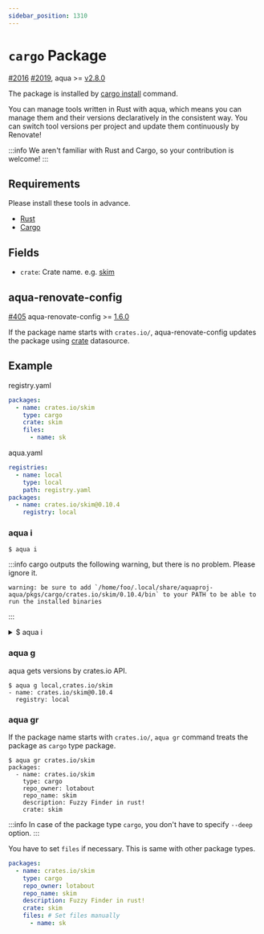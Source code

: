 ```yaml
---
sidebar_position: 1310
---
```


# `cargo` Package

[#2016](https://github.com/aquaproj/aqua/discussions/2016) [#2019](https://github.com/aquaproj/aqua/pull/2019), aqua >= [v2.8.0](https://github.com/aquaproj/aqua/releases/tag/v2.8.0)

The package is installed by [cargo install](https://doc.rust-lang.org/cargo/commands/cargo-install.html) command.

You can manage tools written in Rust with aqua, which means you can manage them and their versions declaratively in the consistent way. You can switch tool versions per project and update them continuously by Renovate!

:::info
We aren't familiar with Rust and Cargo, so your contribution is welcome!
:::

## Requirements

Please install these tools in advance.

- [Rust](https://www.rust-lang.org/)
- [Cargo](https://doc.rust-lang.org/cargo/)

## Fields

- `crate`: Crate name. e.g. [skim](https://crates.io/crates/skim)

## aqua-renovate-config

[#405](https://github.com/aquaproj/aqua-renovate-config/pull/405) aqua-renovate-config >= [1.6.0](https://github.com/aquaproj/aqua-renovate-config/releases/tag/1.6.0)

If the package name starts with `crates.io/`, aqua-renovate-config updates the package using [crate](https://docs.renovatebot.com/modules/datasource/crate/) datasource.

## Example

registry.yaml

```yaml
packages:
  - name: crates.io/skim
    type: cargo
    crate: skim
    files:
      - name: sk
```

aqua.yaml

```yaml
registries:
  - name: local
    type: local
    path: registry.yaml
packages:
  - name: crates.io/skim@0.10.4
    registry: local
```

### aqua i

```console
$ aqua i
```

:::info
cargo outputs the following warning, but there is no problem. Please ignore it.

```
warning: be sure to add `/home/foo/.local/share/aquaproj-aqua/pkgs/cargo/crates.io/skim/0.10.4/bin` to your PATH to be able to run the installed binaries
```
:::

<details>
<summary>$ aqua i</summary>

```console
$ aqua i
INFO[0000] Installing a crate                            aqua_version= env=darwin/arm64 package_name=crates.io/skim package_version=0.10.4 program=aqua registry=local
    Updating crates.io index
  Installing skim v0.10.4
   Compiling autocfg v1.1.0
   Compiling cfg-if v1.0.0
   Compiling libc v0.2.144
   Compiling proc-macro2 v1.0.58
   Compiling unicode-ident v1.0.8
   Compiling quote v1.0.27
   Compiling crossbeam-utils v0.8.15
   Compiling syn v1.0.109
   Compiling fnv v1.0.7
   Compiling strsim v0.10.0
   Compiling ident_case v1.0.1
   Compiling memchr v2.5.0
   Compiling memoffset v0.8.0
   Compiling crossbeam-epoch v0.9.14
   Compiling num-traits v0.2.15
   Compiling scopeguard v1.1.0
   Compiling crossbeam-channel v0.5.8
   Compiling num-integer v0.1.45
   Compiling log v0.4.17
   Compiling once_cell v1.17.1
   Compiling bitflags v1.3.2
   Compiling memoffset v0.6.5
   Compiling indexmap v1.9.3
   Compiling dirs-sys-next v0.1.2
   Compiling crossbeam-deque v0.8.3
   Compiling rayon-core v1.11.0
   Compiling core-foundation-sys v0.8.4
   Compiling crossbeam-queue v0.3.8
   Compiling iana-time-zone v0.1.56
   Compiling aho-corasick v1.0.1
   Compiling dirs-next v2.0.0
   Compiling atty v0.2.14
   Compiling num_cpus v1.15.0
   Compiling time v0.1.45
   Compiling regex-syntax v0.7.1
   Compiling os_str_bytes v6.5.0
   Compiling hashbrown v0.12.3
   Compiling termcolor v1.2.0
   Compiling clap_lex v0.2.4
   Compiling chrono v0.4.24
   Compiling darling_core v0.14.4
   Compiling term v0.7.0
   Compiling nix v0.24.3
   Compiling regex v1.8.1
   Compiling thread_local v1.1.7
   Compiling vte_generate_state_changes v0.1.1
   Compiling textwrap v0.16.0
   Compiling lazy_static v1.4.0
   Compiling either v1.8.1
   Compiling pin-utils v0.1.0
   Compiling arrayvec v0.7.2
   Compiling unicode-width v0.1.10
   Compiling utf8parse v0.2.1
   Compiling humantime v2.1.0
   Compiling darling_macro v0.14.4
   Compiling time-core v0.1.1
   Compiling vte v0.11.0
   Compiling env_logger v0.9.3
   Compiling time v0.3.21
   Compiling tuikit v0.5.0
   Compiling darling v0.14.4
   Compiling clap v3.2.25
   Compiling derive_builder_core v0.11.2
   Compiling nix v0.25.1
   Compiling rayon v1.7.0
   Compiling fuzzy-matcher v0.3.7
   Compiling timer v0.2.0
   Compiling derive_builder_macro v0.11.2
   Compiling derive_builder v0.11.2
   Compiling crossbeam v0.8.2
   Compiling defer-drop v1.3.0
   Compiling shlex v1.1.0
   Compiling beef v0.5.2
   Compiling skim v0.10.4
    Finished release [optimized] target(s) in 32.46s
  Installing /home/foo/.local/share/aquaproj-aqua/pkgs/cargo/crates.io/skim/0.10.4/bin/sk
   Installed package `skim v0.10.4` (executable `sk`)
warning: be sure to add `/home/foo/.local/share/aquaproj-aqua/pkgs/cargo/crates.io/skim/0.10.4/bin` to your PATH to be able to run the installed binaries
```

</details>

### aqua g

aqua gets versions by crates.io API.

```console
$ aqua g local,crates.io/skim
- name: crates.io/skim@0.10.4
  registry: local
```

### aqua gr

If the package name starts with `crates.io/`, `aqua gr` command treats the package as `cargo` type package.

```console
$ aqua gr crates.io/skim
packages:
  - name: crates.io/skim
    type: cargo
    repo_owner: lotabout
    repo_name: skim
    description: Fuzzy Finder in rust!
    crate: skim
```

:::info
In case of the package type `cargo`, you don't have to specify `--deep` option.
:::

You have to set `files` if necessary. This is same with other package types.

```yaml
packages:
  - name: crates.io/skim
    type: cargo
    repo_owner: lotabout
    repo_name: skim
    description: Fuzzy Finder in rust!
    crate: skim
    files: # Set files manually
      - name: sk
```
